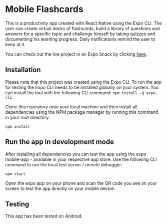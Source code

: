 # Mobile Flashcards

This is a productivity app created with React Native using the Expo CLI. The user can create virtual decks of flashcards, build a library of questions and answers for a specific topic and challenge himself by taking quizzes and documenting his learning progress. Daily notifications remind the user to keep at it.

You can check out the live project in an Expo Snack by clicking [here](https://snack.expo.io/@git/github.com/Pobermeier/reactnd-mobile-flashcards).

## Installation

Please note that this project was created using the Expo CLI. To run the app for testing the Expo CLI needs to be installed globally on your system. You can install the tool with the following CLI command:
`npm install -g expo-cli`

Clone this repository onto your local machine and then install all dependencies using the NPM package manager by running this command in your root directory:

`npm install`

## Run the app in development mode

After installing all dependencies you can test the app using the expo mobile-app - available in your respective app store. Use the following CLI command to run the local test server / remote debugger:

`npm start`

Open the expo app on your phone and scan the QR code you see on your screen to test the app directly on your mobile device.

## Testing

This app has been tested on Android.
